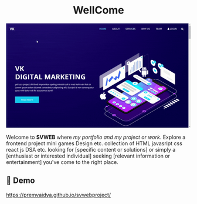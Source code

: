<h1 align="center" id="title">WellCome</h1>

<p align="center"><img src="https://github.com/premvaidya/svwebproject/blob/main/VK_WEBSITE/images/VK-GoogleChrome2024-02-2202-42-17-ezgif.com-optimize.gif?raw=true" alt="project-image"></p>

<p id="description">Welcome to <b>SVWEB</b> where <i>my portfolio and my project or work</i>. Explore a frontend project mini games Design etc. collection of HTML javasript css react js DSA etc. looking for [specific content or solutions] or simply a [enthusiast or interested individual] seeking [relevant information or entertainment] you've come to the right place.</p>

<h2>🚀 Demo</h2>

https://premvaidya.github.io/svwebproject/
